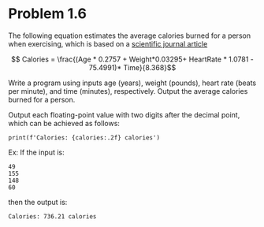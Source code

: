 # Problem 1.6

The following equation estimates the average calories burned for a person when exercising, which is based on a [scientific journal article](https://www.tandfonline.com/doi/abs/10.1080/02640410470001730089)

$$ Calories = \frac{(Age * 0.2757 + Weight*0.03295+ HeartRate * 1.0781 - 75.4991)* Time}{8.368}$$

Write a program using inputs age (years), weight (pounds), heart rate (beats per minute), and time (minutes), respectively. Output the average calories burned for a person. 

Output each floating-point value with two digits after the decimal point, which can be achieved as follows:

`print(f'Calories: {calories:.2f} calories')`

Ex: If the input is:

    49
    155
    148
    60

then the output is:

    Calories: 736.21 calories
